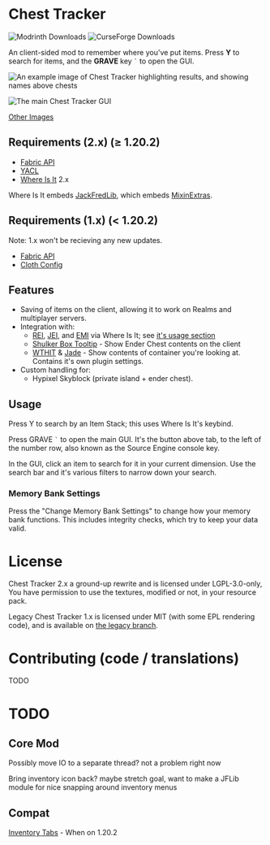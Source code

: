 # Chest Tracker

![Modrinth Downloads](https://img.shields.io/modrinth/dt/ni4SrKmq?style=flat-square&label=Modrinth&color=%2316AF54)
![CurseForge Downloads](https://img.shields.io/curseforge/dt/397217?style=flat-square&label=CurseForge&color=%23E04E14)

An client-sided mod to remember where you've put items. Press **Y** to search for items, and the
**GRAVE** key ``` ` ``` to open the GUI.

![An example image of Chest Tracker highlighting results, and showing names above chests](https://i.imgur.com/jfAfFDh.png)

![The main Chest Tracker GUI](https://i.imgur.com/45pBNFJ.png)

[Other Images](https://imgur.com/a/mDTAACo)

## Requirements (2.x) (≥ 1.20.2)

- [Fabric API](https://modrinth.com/mod/fabric-api)
- [YACL](https://modrinth.com/mod/yacl)
- [Where Is It](https://modrinth.com/mod/where-is-it) 2.x

Where Is It embeds [JackFredLib](https://github.com/JackFred2/JackFredLib), which embeds [MixinExtras](https://github.com/LlamaLad7/MixinExtras).

## Requirements (1.x) (< 1.20.2)

Note: 1.x won't be recieving any new updates.

- [Fabric API](https://modrinth.com/mod/fabric-api)
- [Cloth Config](https://modrinth.com/mod/cloth-config)

## Features

- Saving of items on the client, allowing it to work on Realms and multiplayer servers.
- Integration with:
  - [REI](https://modrinth.com/mod/rei), [JEI](https://modrinth.com/mod/jei), and [EMI](https://modrinth.com/mod/emi) via Where Is It; see [it's usage section](https://github.com/JackFred2/WhereIsIt#usage) 
  - [Shulker Box Tooltip](https://modrinth.com/mod/shulkerboxtooltip) - Show Ender Chest contents on the client
  - [WTHIT](https://modrinth.com/mod/wthit) & [Jade](https://modrinth.com/mod/jade) - Show contents of container you're looking at. Contains it's own plugin settings.
- Custom handling for:
  - Hypixel Skyblock (private island + ender chest).

## Usage

Press Y to search by an Item Stack; this uses Where Is It's keybind.

Press GRAVE ``` ` ``` to open the main GUI. It's the button above tab, to the left of the number row, also known as the
Source Engine console key.

In the GUI, click an item to search for it in your current dimension. Use the search bar and it's various filters
to narrow down your search.

### Memory Bank Settings

Press the "Change Memory Bank Settings" to change how your memory bank functions. This includes integrity checks, which
try to keep your data valid.

# License

Chest Tracker 2.x a ground-up rewrite and is licensed under LGPL-3.0-only, You have permission to use the textures,
modified or not, in your resource pack.

Legacy Chest Tracker 1.x is licensed under MIT (with some EPL rendering code), and is available on [the legacy branch](https://github.com/JackFred2/ChestTracker/tree/legacy-1.x).

# Contributing (code / translations)

TODO

# TODO

## Core Mod

Possibly move IO to a separate thread? not a problem right now

Bring inventory icon back? maybe stretch goal, want to make a JFLib module for nice
snapping around inventory menus

## Compat

[Inventory Tabs](https://modrinth.com/mod/inventory-tabs-updated) - When on 1.20.2
